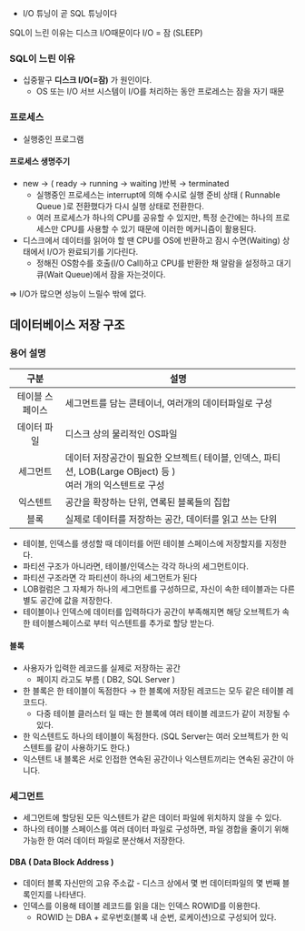 - I/O 튜닝이 곧 SQL 튜닝이다

SQL이 느린 이유는 디스크 I/O때문이다
I/O = 잠 (SLEEP)

### SQL이 느린 이유
- 십중팔구 **디스크 I/O(=잠)** 가 원인이다.
    - OS 또는 I/O 서브 시스템이 I/O를 처리하는 동안 프로레스는 잠을 자기 때문

### 프로세스
- 실행중인 프로그램
#### 프로세스 생명주기
- new → ( ready → running → waiting )반복 → terminated
    - 실행중인 프로세스는 interrupt에 의해 수시로 실행 준비 상태 ( Runnable Queue )로 전환했다가 다시 실행 상태로 전환한다.
    - 여러 프로세스가 하나의 CPU를 공유할 수 있지만, 특정 순간에는 하나의 프로세스만 CPU를 사용할 수 있기 때문에 이러한 메커니즘이 활용된다.
- 디스크에서 데이터를 읽어야 할 땐 CPU를 OS에 반환하고 잠시 수면(Waiting) 상태에서 I/O가 완료되기를 기다린다. 
    - 정해진 OS함수를 호출(I/O Call)하고 CPU를 반환한 채 알람을 설정하고 대기 큐(Wait Queue)에서 잠을 자는것이다.

⇒ I/O가 많으면 성능이 느릴수 밖에 없다.

## 데이터베이스 저장 구조
### 용어 설명
구분 | 설명
:--:|--
테이블 스페이스 | 세그먼트를 담는 콘테이너, 여러개의 데이터파일로 구성
데이터 파일 | 디스크 상의 물리적인 OS파일
세그먼트 | 데이터 저장공간이 필요한 오브젝트( 테이블, 인덱스, 파티션, LOB(Large OBject) 등 ) <br> 여러 개의 익스텐트로 구성
익스텐트 | 공간을 확장하는 단위, 연록된 블록들의 집합
블록 | 실제로 데이터를 저장하는 공간, 데이터를 읽고 쓰는 단위

- 테이블, 인덱스를 생성할 때 데이터를 어떤 테이블 스페이스에 저장할지를 지정한다.
- 파티션 구조가 아니라면, 테이블/인덱스는 각각 하나의 세그먼트이다.
- 파티션 구조라면 각 파티션이 하나의 세그먼트가 된다
- LOB컬럼은 그 자체가 하나의 세그먼트를 구성하므로, 자신이 속한 테이블과는 다른 별도 공간에 값을 저장한다.
- 테이블이나 인덱스에 데이터를 입력하다가 공간이 부족해지면 해당 오브젝트가 속한 테이블스페이스로 부터 익스텐트를 추가로 할당 받는다.

#### 블록
- 사용자가 입력한 레코드를 실제로 저장하는 공간
    - 페이지 라고도 부름 ( DB2, SQL Server )
- 한 블록은 한 테이블이 독점한다 → 한 블록에 저장된 레코드는 모두 같은 테이블 레코드다.
    - 다중 테이블 클러스터 일 때는 한 블록에 여러 테이블 레코드가 같이 저장될 수 있다.
- 한 익스텐트도 하나의 테이블이 독점한다. (SQL Server는 여러 오브젝트가 한 익스텐트를 같이 사용하기도 한다.)
- 익스텐트 내 블록은 서로 인접한 연속된 공간이나 익스텐트끼리는 연속된 공간이 아니다.

### 세그먼트
- 세그먼트에 할당된 모든 익스텐트가 같은 데이터 파일에 위치하지 않을 수 있다.
- 하나의 테이블 스페이스를 여러 데이터 파일로 구성하면, 파일 경합을 줄이기 위해 가능한 한 여러 데이터 파일로 분산해서 저장한다.


#### DBA ( Data Block Address )
- 데이터 블록 자신만의 고유 주소값 - 디스크 상에서 몇 번 데이터파일의 몇 번째 블록인지를 나타낸다.
- 인덱스를 이용해 테이블 레코드를 읽을 대는 인덱스 ROWID를 이용한다.
    - ROWID 는 DBA + 로우번호(블록 내 순번, 로케이션)으로 구성되어 있다.